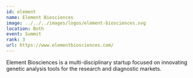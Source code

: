 ```yaml
---
id: element
name: Element Biosciences
image: ../../../images/logos/element-biosciences.svg
location: Both
event: Summit
rank: 3
url: https://www.elementbiosciences.com/
---
```

Element Biosciences is a multi-disciplinary startup focused on innovating genetic analysis tools for the research and diagnostic markets. 
